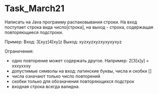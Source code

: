# Task_March21

 Написать на Java программу распаковывания строки.
 На вход поступает строка вида число[строка], на выход - строка, содержащая повторяющиеся подстроки.

 Пример:
 Вход: 3[xyz]4[xy]z
 Выход: xyzxyzxyzxyxyxyxyz

 Ограничения:
 - одно повторение может содержать другое. Например: 2[3[x]y]  = xxxyxxxy
 - допустимые символы на вход: латинские буквы, числа и скобки []
 - числа означают только число повторений
 - скобки только для обозначения повторяющихся подстрок
 - входная строка всегда валидна.
 
